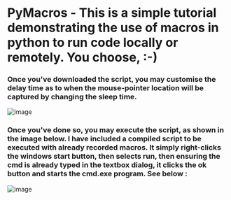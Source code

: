 # PyMacros - This is a simple tutorial demonstrating the use of macros in python to run code locally or remotely. You choose, :-)

### Once you've downloaded the script, you may customise the delay time as to when the mouse-pointer location will be captured by changing the sleep time.

![image](https://user-images.githubusercontent.com/101802030/184885684-eb77bedc-b0bd-4b8b-b34a-ca9f994f5935.png)

### Once you've done so, you may execute the script, as shown in the image below. I have included a compiled script to be executed with already recorded macros. It simply right-clicks the windows start button, then selects run, then ensuring the cmd is already typed in the textbox dialog, it clicks the ok button and starts the cmd.exe program. See below :

![image](https://user-images.githubusercontent.com/101802030/184887445-77377a8d-c7f5-415f-860c-c65c39406864.png)
